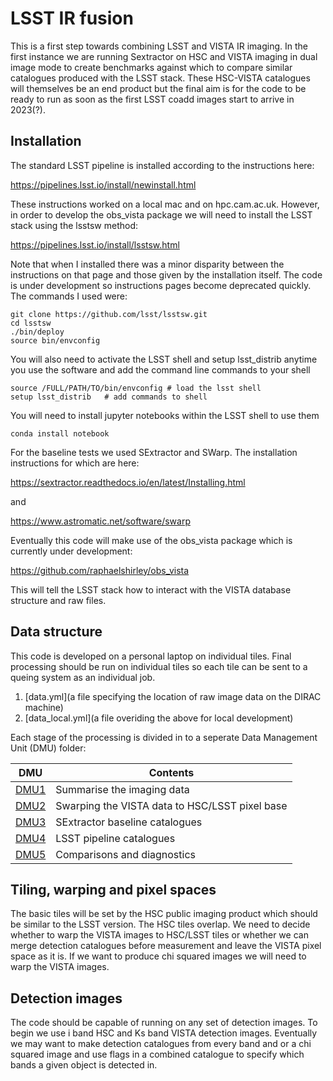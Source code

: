 # LSST IR fusion

This is a first step towards combining LSST and VISTA IR imaging. In the first instance we are running Sextractor on HSC and VISTA imaging in dual image mode to create benchmarks against which to compare similar catalogues produced with the LSST stack. These HSC-VISTA catalogues will themselves be an end product but the final aim is for the code to be ready to run as soon as the first LSST coadd images start to arrive in 2023(?).

## Installation

The standard LSST pipeline is installed according to the instructions here:

https://pipelines.lsst.io/install/newinstall.html

These instructions worked on a local mac and on hpc.cam.ac.uk. However, in order to develop the obs_vista package we will need to install the LSST stack using the lsstsw method:

https://pipelines.lsst.io/install/lsstsw.html

Note that when I installed there was a minor disparity between the instructions on that page and those given by the installation itself. The code is under development so instructions pages become deprecated quickly. The commands I used were:

```Shell
git clone https://github.com/lsst/lsstsw.git
cd lsstsw
./bin/deploy
source bin/envconfig
```
You will also need to activate the LSST shell and setup lsst_distrib anytime you use the software and add the command line commands to your shell

```Shell
source /FULL/PATH/TO/bin/envconfig # load the lsst shell
setup lsst_distrib   # add commands to shell
```

You will need to install jupyter notebooks within the LSST shell to use them

```Shell
conda install notebook

```


For the baseline tests we used SExtractor and SWarp. The installation instructions for which are here:

https://sextractor.readthedocs.io/en/latest/Installing.html

and 

https://www.astromatic.net/software/swarp

Eventually this code will make use of the obs_vista package which is currently under development:

https://github.com/raphaelshirley/obs_vista

This will tell the LSST stack how to interact with the VISTA database structure and raw files.


## Data structure

This code is developed on a personal laptop on individual tiles. Final processing should be run on individual tiles so each tile can be sent to a queing system as an individual job. 

1. [data.yml](a file specifying the location of raw image data on the DIRAC machine)
2. [data_local.yml](a file overiding the above for local development)

Each stage of the processing is divided in to a seperate Data Management Unit (DMU) folder:

 DMU               |  Contents
-------------------|------------------------------------------
 [DMU1](dmu1)      |  Summarise the imaging data
 [DMU2](dmu2)      |  Swarping the VISTA data to HSC/LSST pixel base
 [DMU3](dmu3)      |  SExtractor baseline catalogues
 [DMU4](dmu4)      |  LSST pipeline catalogues
 [DMU5](dmu5)      |  Comparisons and diagnostics


## Tiling, warping and pixel spaces

The basic tiles will be set by the HSC public imaging product which should be similar to the LSST version. The HSC tiles overlap. We need to decide whether to warp the VISTA images to HSC/LSST tiles or whether we can merge detection catalogues before measurement and leave the VISTA pixel space as it is. If we want to produce chi squared images we will need to warp the VISTA images.

## Detection images

The code should be capable of running on any set of detection images. To begin we use i band HSC and Ks band VISTA detection images. Eventually we may want to make detection catalogues from every band and or a chi squared image and use flags in a combined catalogue to specify which bands a given object is detected in.
